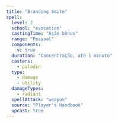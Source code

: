```yaml
---
title: "Branding Smite"
spell:
  level: 2
  school: "evocation"
  castingTime: "Ação bônus"
  range: "Pessoal"
  components:
    v: true
  duration: "Concentração, até 1 minuto"
  casters:
    - paladin
  type:
    - damage
    - utility
  damageTypes:
    - radiant
  spellAttack: "weapon"
  source: "Player's Handbook"
  upcast: true
---
```

